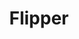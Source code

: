---
facebook: https://facebook.com/fbflipper/public/mac
git: https://github.com/facebook/flipper
logohandle: fbflipper
sort: flipper
title: Flipper
twitter: https://x.com/flipper_fb
website: https://fbflipper.com/
---